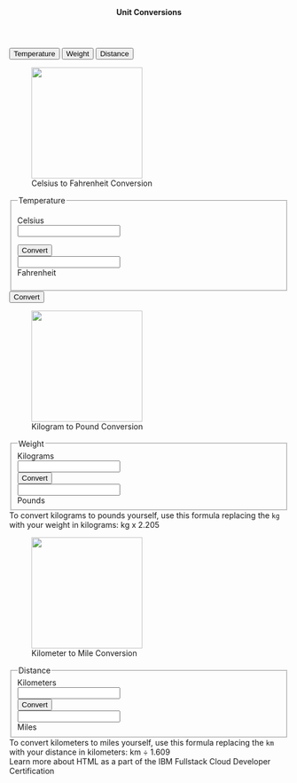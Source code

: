 <!DOCTYPE html>
<html>
  <head>
    <!-- This is your page title that appears on the browser window or tab -->
    
  </head>
  <body>
      <section id="home">
           <!-- This is the main heading -->
    <header><b>Unit Conversions</b></header>
    <nav>
        <!-- Button for redirecting users to the temperature section -->
        <a href="#temperature"><button>Temperature</button></a>
        <!-- Button for redirecting users to the weight section -->
        <a href="#weight"><button>Weight</button></a>
        <!-- Button for redirecting users to the distance section -->
        <a href="#distance"><button>Distance</button></a>
      </nav>
      </section>
      <div id="all-conversion-sections">
        <!-- This will have the conversion sections for Temperature, Weight, and Distance -->
        <section id="temperature">
        <!-- Temparature conversion section -->
        <div id="tmp">
            <figure>
                <img src="https://cf-courses-data.s3.us.cloud-object-storage.appdomain.cloud/IBMDeveloperSkillsNetwork-CD0101EN-SkillsNetwork/labs/Theia%20Labs/02%20-%20HTML5%20Elements/images/thermo.png" width="200px"/>
                <figcaption>Celsius to Fahrenheit Conversion</figcaption>
              </figure>
              <article>
                <!-- This contains the specific elements for temperature conversion-->
                <fieldset>
                    <legend>Temperature</legend>
                   
                
  <label for="Temperature">Celsius</label> <br/>
  <input type="number" id="c"> <br/>
  <!-- Label for Temperature output -->
  <button id="temperature"> Convert </button> <br/>
  <input type="number" id="f"> <br/>
  <label for="Temperature">Fahrenheit</label>
                </fieldset>
            </article>
            <button id="temperature"> Convert </button> <br/>
          </div>
        </section>
        <section id="weight">
            <!-- Weight conversion section -->
            <div id="wgt">
                <figure>
                    <img src="https://cf-courses-data.s3.us.cloud-object-storage.appdomain.cloud/IBMDeveloperSkillsNetwork-CD0101EN-SkillsNetwork/labs/Theia%20Labs/02%20-%20HTML5%20Elements/images/weight.png" width="200px"/>
                    <figcaption>Kilogram to Pound Conversion</figcaption>
                </figure>
                <article>
                    <!-- This contains the specific elements for weight conversion -->
                    <fieldset>
                        <legend>Weight</legend>
                        <!-- Label for Weight input -->
                        <label for="Weight">Kilograms</label> <br/>
                        <input type="number" id="kg"> <br/>
                        <!-- The conversion button -->
                        <button id="weight"> Convert </button> <br/>
                        <!-- Label for Weight output -->
                        <input type="number" id="lbs"> <br/>
                        <label for="Weight">Pounds</label>
                    </fieldset>
                </article>
                <aside>
                    To convert kilograms to pounds yourself, use this formula replacing the `kg` with your weight in kilograms: kg x 2.205
                </aside>
            </div>
        </section>
        <section id="distance">
            <!-- Distance conversion section -->
            <div id="dst">
                <figure>
                    <img src="https://cf-courses-data.s3.us.cloud-object-storage.appdomain.cloud/IBMDeveloperSkillsNetwork-CD0101EN-SkillsNetwork/labs/Theia%20Labs/02%20-%20HTML5%20Elements/images/speedo.png" width="200px"/>
                    <figcaption>Kilometer to Mile Conversion</figcaption>
                </figure>
                <article>
                    <!-- This contains the specific elements for distance conversion -->
                    <fieldset>
                        <legend>Distance</legend>
                        <!-- Label for Distance input -->
                        <label for="Distance">Kilometers</label> <br/>
                        <input type="number" id="km"> <br/>
                        <!-- The conversion button -->
                        <button id="distance"> Convert </button> <br/>
                        <!-- Label for Distance output -->
                        <input type="number" id="m"> <br/>
                        <label for="Distance">Miles</label>
                    </fieldset>
                </article>
                <aside>
                    To convert kilometers to miles yourself, use this formula replacing the `km` with your distance in kilometers: km &divide; 1.609
                </aside>
            </div>
       </section>
       <footer>Learn more about HTML as a part of the IBM Fullstack Cloud Developer Certification</footer>
      </div>
  </body>
</html>
